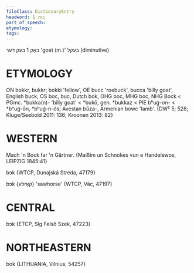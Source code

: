 ```yaml
---
fileClass: DictionaryEntry
headword: באָק 1
part_of_speech: 
etymology: 
tags: 
---
```

באָק 1
בעק
דער
'goat (m.)'
בעקל
(diminutive)

ETYMOLOGY
===========
ON bokkr, bukkr; bokki 'fellow', OE bucc 'roebuck', bucca 'billy goat', English buck, OS boc, buc, Dutch bok, OHG boc, MHG boc, NHG Bock < PGmc. *bukka(n)- 'billy goat' < *bukō, gen. *bukkaz < PIE bʰuǵ-on- < *bʰuǵ-ōn, *bʰuǵ-n-ós; Avestan būza-, Armenian bowc 'lamb'. 
{DW² 5; 528; Kluge/Seebold 2011: 136; Kroonen 2013: 82}

WESTERN
========

Mach 'n Bock far 'n Gärtner.
{Maißim un Schnokes vun e Handelewos, LEIPZIG 1845:41}

bɔk {WTCP, Dunajská Streda, 47179}

bɔk {קאָזלע} 'sawhorse' {WTCP, Vác, 47197}

CENTRAL
========

bɔk {ETCP, Sîg Felső Szek, 47223}

NORTHEASTERN
==============

bok {LITHUANIA, Vilnius, 54257}